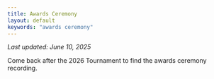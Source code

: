 ```yaml
---
title: Awards Ceremony
layout: default
keywords: "awards ceremony"
---
```


_Last updated: June 10, 2025_

Come back after the 2026 Tournament to find the awards ceremony recording.
